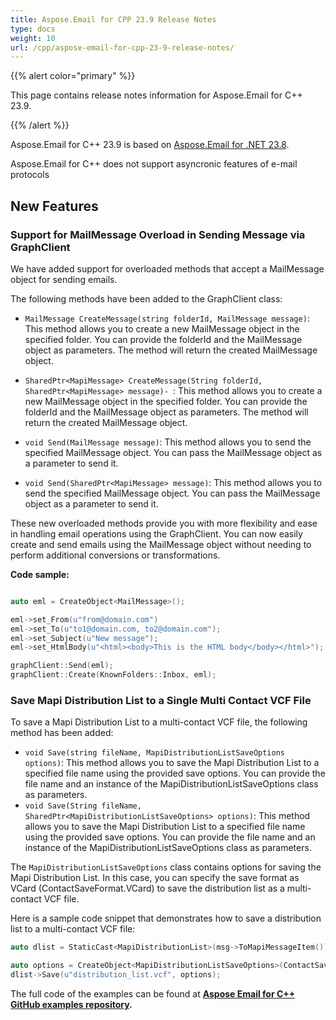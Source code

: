 ```yaml
---
title: Aspose.Email for CPP 23.9 Release Notes
type: docs
weight: 10
url: /cpp/aspose-email-for-cpp-23-9-release-notes/
---
```


{{% alert color="primary" %}} 

This page contains release notes information for Aspose.Email for C++ 23.9.

{{% /alert %}} 

Aspose.Email for C++ 23.9 is based on [Aspose.Email for .NET 23.8](https://docs.aspose.com/email/net/aspose-email-for-net-23-8-release-notes/).

Aspose.Email for C++ does not support asyncronic features of e-mail protocols

## **New Features**

### **Support for MailMessage Overload in Sending Message via GraphClient**

We have added support for overloaded methods that accept a MailMessage object for sending emails.

The following methods have been added to the GraphClient class:

- `MailMessage CreateMessage(string folderId, MailMessage message)`: This method allows you to create a new MailMessage object in the specified folder. You can provide the folderId and the MailMessage object as parameters. The method will return the created MailMessage object.
- `SharedPtr<MapiMessage> CreateMessage(String folderId, SharedPtr<MapiMessage> message)- `: This method allows you to create a new MailMessage object in the specified folder. You can provide the folderId and the MailMessage object as parameters. The method will return the created MailMessage object.

- `void Send(MailMessage message)`: This method allows you to send the specified MailMessage object. You can pass the MailMessage object as a parameter to send it.
- `void Send(SharedPtr<MapiMessage> message)`: This method allows you to send the specified MailMessage object. You can pass the MailMessage object as a parameter to send it.

These new overloaded methods provide you with more flexibility and ease in handling email operations using the GraphClient. You can now easily create and send emails using the MailMessage object without needing to perform additional conversions or transformations.

**Code sample:**

```cpp

auto eml = CreateObject<MailMessage>();

eml->set_From(u"from@domain.com")
eml->set_To(u"to1@domain.com, to2@domain.com");
eml->set_Subject(u"New message");
eml->set_HtmlBody(u"<html><body>This is the HTML body</body></html>");

graphClient::Send(eml);
graphClient::Create(KnownFolders::Inbox, eml);
```

### **Save Mapi Distribution List to a Single Multi Contact VCF File**

To save a Mapi Distribution List to a multi-contact VCF file, the following method has been added:

- `void Save(string fileName, MapiDistributionListSaveOptions options)`: This method allows you to save the Mapi Distribution List to a specified file name using the provided save options. You can provide the file name and an instance of the MapiDistributionListSaveOptions class as parameters.
- `void Save(String fileName, SharedPtr<MapiDistributionListSaveOptions> options)`: This method allows you to save the Mapi Distribution List to a specified file name using the provided save options. You can provide the file name and an instance of the MapiDistributionListSaveOptions class as parameters.

The `MapiDistributionListSaveOptions` class contains options for saving the Mapi Distribution List. In this case, you can specify the save format as VCard (ContactSaveFormat.VCard) to save the distribution list as a multi-contact VCF file.

Here is a sample code snippet that demonstrates how to save a distribution list to a multi-contact VCF file:

```cpp
auto dlist = StaticCast<MapiDistributionList>(msg->ToMapiMessageItem());

auto options = CreateObject<MapiDistributionListSaveOptions>(ContactSaveFormat::VCard);
dlist->Save(u"distribution_list.vcf", options);
```


The full code of the examples can be found at **[Aspose Email for C++ GitHub examples repository](https://github.com/aspose-email/Aspose.Email-for-C).**
